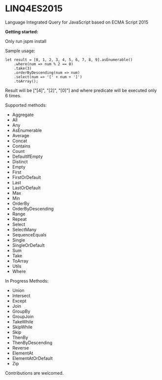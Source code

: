 # LINQ4ES2015
Language Integrated Query for JavaScript based on ECMA Script 2015

**Getting started:**

Only run jspm install

Sample usage:

	let result = [0, 1, 2, 3, 4, 5, 6, 7, 8, 9].asEnumerable()
		.where(num => num % 2 == 0)
		.take(3)
		.orderByDescending(num => num)
		.select(num => '[' + num + ']')
		.toArray();

Result will be ["[4]", "[2]", "[0]"] and where predicate will be executed only 6 times.

Supported methods:
* Aggregate
* All
* Any
* AsEnumerable
* Average
* Concat
* Contains
* Count
* DefaultIfEmpty
* Distinct
* Empty
* First
* FirstOrDefault
* Last
* LastOrDefault
* Max
* Min
* OrderBy
* OrderByDescending
* Range
* Repeat
* Select
* SelectMany
* SequenceEquals
* Single
* SingleOrDefault
* Sum
* Take
* ToArray
* Utils
* Where

In Progress Methods:
* Union
* Intersect
* Except
* Join
* GroupBy
* GroupJoin
* TakeWhile
* SkipWhile
* Skip
* ThenBy
* ThenByDescending
* Reverse
* ElementAt
* ElementAtOrDefault
* Zip
	
Contributions are welcomed.
